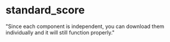 # standard_score
"Since each component is independent, you can download them individually and it will still function properly."
